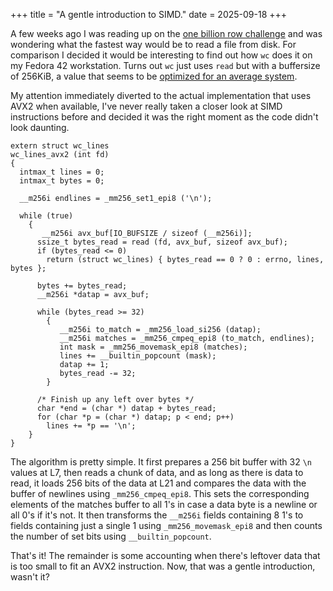 +++
title = "A gentle introduction to SIMD."
date = 2025-09-18
+++

A few weeks ago I was reading up on the [one billion row challenge](https://github.com/gunnarmorling/1brc) and was wondering what the fastest way
would be to read a file from disk. For comparison I decided it would be
interesting to find out how `wc` does it on my Fedora 42 workstation. Turns out
`wc` just uses `read` but with a buffersize of 256KiB, a value that seems to be [optimized for an
average
system](https://github.com/coreutils/coreutils/blob/dc30eab3146163be18b70d8d5fed63706b6a4110/src/ioblksize.h#L25).

My attention immediately diverted to the actual implementation that uses AVX2
when available, I've never really taken a closer look at SIMD instructions
before and decided it was the right moment as the code didn't look daunting.

```c,linenos,hl_lines=7 21 22 23
extern struct wc_lines
wc_lines_avx2 (int fd)
{
  intmax_t lines = 0;
  intmax_t bytes = 0;

  __m256i endlines = _mm256_set1_epi8 ('\n');

  while (true)
    {
       __m256i avx_buf[IO_BUFSIZE / sizeof (__m256i)];
      ssize_t bytes_read = read (fd, avx_buf, sizeof avx_buf);
      if (bytes_read <= 0)
        return (struct wc_lines) { bytes_read == 0 ? 0 : errno, lines, bytes };

      bytes += bytes_read;
      __m256i *datap = avx_buf;

      while (bytes_read >= 32)
        {
           __m256i to_match = _mm256_load_si256 (datap);
           __m256i matches = _mm256_cmpeq_epi8 (to_match, endlines);
           int mask = _mm256_movemask_epi8 (matches);
           lines += __builtin_popcount (mask);
           datap += 1;
           bytes_read -= 32;
        }

      /* Finish up any left over bytes */
      char *end = (char *) datap + bytes_read;
      for (char *p = (char *) datap; p < end; p++)
        lines += *p == '\n';
    }
}
```

The algorithm is pretty simple. It first prepares a 256 bit buffer with 32 `\n` values at L7,
then reads a chunk of data, and as long as there is data to read, it loads 256
bits of the data at L21 and compares the data with the buffer of newlines using
`_mm256_cmpeq_epi8`. This sets the corresponding elements of the matches buffer to all
1's in case a data byte is a newline or all 0's if it's not. It then transforms the `__m256i` fields
containing 8 1's to fields containing just a single 1 using `_mm256_movemask_epi8` and then counts
the number of set bits using `__builtin_popcount`.

That's it! The remainder is some accounting when there's leftover data that is
too small to fit an AVX2 instruction. Now, that was a gentle introduction, wasn't it?
